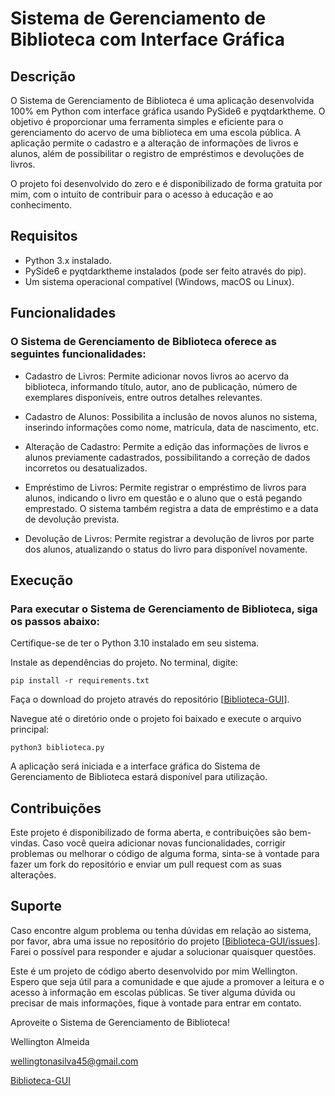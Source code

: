 # Sistema de Gerenciamento de Biblioteca com Interface Gráfica
## Descrição

O Sistema de Gerenciamento de Biblioteca é uma aplicação desenvolvida 100% em Python com interface gráfica usando PySide6 e pyqtdarktheme. O objetivo é proporcionar uma ferramenta simples e eficiente para o gerenciamento do acervo de uma biblioteca em uma escola pública. A aplicação permite o cadastro e a alteração de informações de livros e alunos, além de possibilitar o registro de empréstimos e devoluções de livros.

O projeto foi desenvolvido do zero e é disponibilizado de forma gratuita por mim, com o intuito de contribuir para o acesso à educação e ao conhecimento.


## Requisitos

  - Python 3.x instalado.
  - PySide6 e pyqtdarktheme instalados (pode ser feito através do pip).
  - Um sistema operacional compatível (Windows, macOS ou Linux).

## Funcionalidades

### O Sistema de Gerenciamento de Biblioteca oferece as seguintes funcionalidades:

  - Cadastro de Livros: Permite adicionar novos livros ao acervo da biblioteca, informando título, autor, ano de publicação,
    número de exemplares disponíveis, entre outros detalhes relevantes.

  - Cadastro de Alunos: Possibilita a inclusão de novos alunos no sistema, inserindo informações como nome, matrícula, data de nascimento, etc.
    
  - Alteração de Cadastro: Permite a edição das informações de livros e alunos previamente cadastrados, possibilitando a correção de dados incorretos ou desatualizados.

  - Empréstimo de Livros: Permite registrar o empréstimo de livros para alunos, indicando o livro em questão e o aluno que o está pegando emprestado. O sistema também registra a data de empréstimo e a data de devolução prevista.

  - Devolução de Livros: Permite registrar a devolução de livros por parte dos alunos, atualizando o status do livro para disponível novamente.

## Execução

### Para executar o Sistema de Gerenciamento de Biblioteca, siga os passos abaixo:

  Certifique-se de ter o Python 3.10 instalado em seu sistema.

  Instale as dependências do projeto. No terminal, digite:

  `pip install -r requirements.txt`

  Faça o download do projeto através do repositório [[Biblioteca-GUI](https://github.com/welli7ngton/Biblioteca-GUI.git)].

  Navegue até o diretório onde o projeto foi baixado e execute o arquivo principal:

  `python3 biblioteca.py`

  A aplicação será iniciada e a interface gráfica do Sistema de Gerenciamento de Biblioteca estará disponível para utilização.

## Contribuições

Este projeto é disponibilizado de forma aberta, e contribuições são bem-vindas. Caso você queira adicionar novas funcionalidades, corrigir problemas ou melhorar o código de alguma forma, sinta-se à vontade para fazer um fork do repositório e enviar um pull request com as suas alterações.

## Suporte

Caso encontre algum problema ou tenha dúvidas em relação ao sistema, por favor, abra uma issue no repositório do projeto [[Biblioteca-GUI/issues](https://github.com/welli7ngton/Biblioteca-GUI/issues)]. Farei o possível para responder e ajudar a solucionar quaisquer questões.

Este é um projeto de código aberto desenvolvido por mim Wellington. Espero que seja útil para a comunidade e que ajude a promover a leitura e o acesso à informação em escolas públicas. Se tiver alguma dúvida ou precisar de mais informações, fique à vontade para entrar em contato.

Aproveite o Sistema de Gerenciamento de Biblioteca!

Wellington Almeida

wellingtonasilva45@gmail.com

[Biblioteca-GUI](https://github.com/welli7ngton/Biblioteca-GUI.git)




